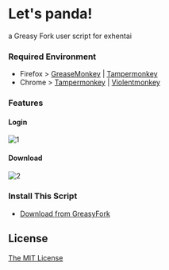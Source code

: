 # Let's panda!
a Greasy Fork user script for exhentai

### Required Environment

- Firefox > [GreaseMonkey](https://addons.mozilla.org/en-US/firefox/addon/greasemonkey/) | [Tampermonkey](https://addons.mozilla.org/en-US/firefox/addon/tampermonkey/)
- Chrome > [Tampermonkey](http://tampermonkey.net/) | [Violentmonkey](https://chrome.google.com/webstore/detail/jinjaccalgkegednnccohejagnlnfdag)

### Features

#### Login

![1](https://raw.githubusercontent.com/Sean2525/Let-s-panda/master/1.png)

#### Download

![2](https://raw.githubusercontent.com/Sean2525/Let-s-panda/master/2.png)

### Install This Script

- [Download from GreasyFork](https://sleazyfork.org/zh-CN/scripts/33979-let-s-panda)

## License
[The MIT License](https://github.com/Sean2525/Let-s-panda/blob/master/LICENSE)
